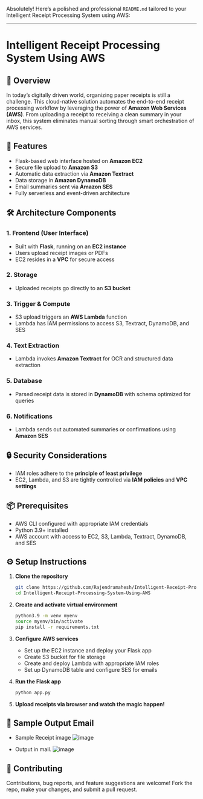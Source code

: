 Absolutely! Here’s a polished and professional `README.md` tailored to your Intelligent Receipt Processing System using AWS:

---

# Intelligent Receipt Processing System Using AWS

## 📌 Overview  
In today’s digitally driven world, organizing paper receipts is still a challenge. This cloud-native solution automates the end-to-end receipt processing workflow by leveraging the power of **Amazon Web Services (AWS)**. From uploading a receipt to receiving a clean summary in your inbox, this system eliminates manual sorting through smart orchestration of AWS services.

## 🚀 Features
- Flask-based web interface hosted on **Amazon EC2**
- Secure file upload to **Amazon S3**
- Automatic data extraction via **Amazon Textract**
- Data storage in **Amazon DynamoDB**
- Email summaries sent via **Amazon SES**
- Fully serverless and event-driven architecture

## 🛠️ Architecture Components
### 1. **Frontend (User Interface)**
- Built with **Flask**, running on an **EC2 instance**
- Users upload receipt images or PDFs
- EC2 resides in a **VPC** for secure access

### 2. **Storage**
- Uploaded receipts go directly to an **S3 bucket**

### 3. **Trigger & Compute**
- S3 upload triggers an **AWS Lambda** function
- Lambda has IAM permissions to access S3, Textract, DynamoDB, and SES

### 4. **Text Extraction**
- Lambda invokes **Amazon Textract** for OCR and structured data extraction

### 5. **Database**
- Parsed receipt data is stored in **DynamoDB** with schema optimized for queries

### 6. **Notifications**
- Lambda sends out automated summaries or confirmations using **Amazon SES**

## 🔒 Security Considerations
- IAM roles adhere to the **principle of least privilege**
- EC2, Lambda, and S3 are tightly controlled via **IAM policies** and **VPC settings**

## 📦 Prerequisites
- AWS CLI configured with appropriate IAM credentials
- Python 3.9+ installed
- AWS account with access to EC2, S3, Lambda, Textract, DynamoDB, and SES

## ⚙️ Setup Instructions

1. **Clone the repository**
   ```bash
   git clone https://github.com/Rajendramahesh/Intelligent-Receipt-Processing-System-Using-AWS.git
   cd Intelligent-Receipt-Processing-System-Using-AWS
   ```

2. **Create and activate virtual environment**
   ```bash
   python3.9 -m venv myenv
   source myenv/bin/activate
   pip install -r requirements.txt
   ```

3. **Configure AWS services**
   - Set up the EC2 instance and deploy your Flask app
   - Create S3 bucket for file storage
   - Create and deploy Lambda with appropriate IAM roles
   - Set up DynamoDB table and configure SES for emails

4. **Run the Flask app**
   ```bash
   python app.py
   ```

5. **Upload receipts via browser and watch the magic happen!**

## 📧 Sample Output Email

- Sample Receipt image
![image](https://github.com/user-attachments/assets/7a50dd2f-0102-4fba-a0ac-3d566361c0be)

- Output in mail.
![image](https://github.com/user-attachments/assets/728a9ae4-c134-48d2-b47a-d9672d9ef682)


## 🤝 Contributing
Contributions, bug reports, and feature suggestions are welcome! Fork the repo, make your changes, and submit a pull request.


